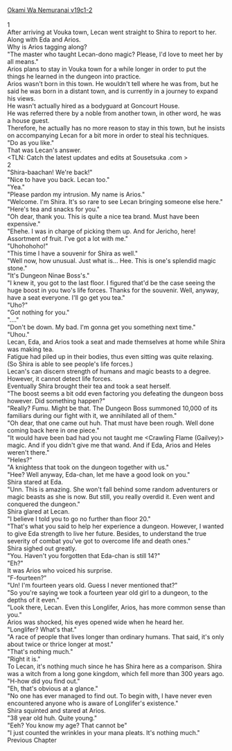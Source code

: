[Okami Wa Nemuranai v19c1-2](https://www.sousetsuka.com/2020/05/okami-wa-nemuranai-1912.html)
<br/><br/>
1<br/>
After arriving at Vouka town, Lecan went straight to Shira to report to her.<br/>
Along with Eda and Arios.<br/>
Why is Arios tagging along?<br/>
"The master who taught Lecan-dono magic? Please, I'd love to meet her by all means."<br/>
Arios plans to stay in Vouka town for a while longer in order to put the things he learned in the dungeon into practice.<br/>
Arios wasn't born in this town. He wouldn't tell where he was from, but he said he was born in a distant town, and is currently in a journey to expand his views.<br/>
He wasn't actually hired as a bodyguard at Goncourt House.<br/>
He was referred there by a noble from another town, in other word, he was a house guest.<br/>
Therefore, he actually has no more reason to stay in this town, but he insists on accompanying Lecan for a bit more in order to steal his techniques.<br/>
"Do as you like."<br/>
That was Lecan's answer.<br/>
<TLN: Catch the latest updates and edits at Sousetsuka .com ><br/>
2<br/>
"Shira-baachan! We're back!"<br/>
"Nice to have you back. Lecan too."<br/>
"Yea."<br/>
"Please pardon my intrusion. My name is Arios."<br/>
"Welcome. I'm Shira. It's so rare to see Lecan bringing someone else here."<br/>
"Here's tea and snacks for you."<br/>
"Oh dear, thank you. This is quite a nice tea brand. Must have been expensive."<br/>
"Ehehe. I was in charge of picking them up. And for Jericho, here! Assortment of fruit. I've got a lot with me."<br/>
"Uhohohoho!"<br/>
"This time I have a souvenir for Shira as well."<br/>
"Well now, how unusual. Just what is... Hee. This is one's splendid magic stone."<br/>
"It's Dungeon Ninae Boss's."<br/>
"I knew it, you got to the last floor. I figured that'd be the case seeing the huge boost in you two's life forces. Thanks for the souvenir. Well, anyway, have a seat everyone. I'll go get you tea."<br/>
"Uho?"<br/>
"Got nothing for you."<br/>
"...."<br/>
"Don't be down. My bad. I'm gonna get you something next time."<br/>
"Uhou."<br/>
Lecan, Eda, and Arios took a seat and made themselves at home while Shira was making tea.<br/>
Fatigue had piled up in their bodies, thus even sitting was quite relaxing.<br/>
(So Shira is able to see people's life forces.)<br/>
Lecan's <Life Detection> can discern strength of humans and magic beasts to a degree. However, it cannot detect life forces.<br/>
Eventually Shira brought their tea and took a seat herself.<br/>
"The boost seems a bit odd even factoring you defeating the dungeon boss however. Did something happen?"<br/>
"Really? Fumu. Might be that. The Dungeon Boss summoned 10,000 of its familiars during our fight with it, we annihilated all of them."<br/>
"Oh dear, that one came out huh. That must have been rough. Well done coming back here in one piece."<br/>
"It would have been bad had you not taught me <Crawling Flame (Gailvey)> magic. And if you didn't give me that wand. And if Eda, Arios and Heles weren't there."<br/>
"Heles?"<br/>
"A knightess that took on the dungeon together with us."<br/>
"Hee? Well anyway, Eda-chan, let me have a good look on you."<br/>
Shira stared at Eda.<br/>
"Unn. This is amazing. She won't fall behind some random adventurers or magic beasts as she is now. But still, you really overdid it. Even went and conquered the dungeon."<br/>
Shira glared at Lecan.<br/>
"I believe I told you to go no further than floor 20."<br/>
"That's what you said to help her experience a dungeon. However, I wanted to give Eda strength to live her future. Besides, to understand the true severity of combat you've got to overcome life and death ones."<br/>
Shira sighed out greatly.<br/>
"You. Haven't you forgotten that Eda-chan is still 14?"<br/>
"Eh?"<br/>
It was Arios who voiced his surprise.<br/>
"F-fourteen?"<br/>
"Un! I'm fourteen years old. Guess I never mentioned that?"<br/>
"So you're saying we took a fourteen year old girl to a dungeon, to the depths of it even."<br/>
"Look there, Lecan. Even this Longlifer, Arios, has more common sense than you."<br/>
Arios was shocked, his eyes opened wide when he heard her.<br/>
"Longlifer? What's that."<br/>
"A race of people that lives longer than ordinary humans. That said, it's only about twice or thrice longer at most."<br/>
"That's nothing much."<br/>
"Right it is."<br/>
To Lecan, it's nothing much since he has Shira here as a comparison. Shira was a witch from a long gone kingdom, which fell more than 300 years ago.<br/>
"H-how did you find out."<br/>
"Eh, that's obvious at a glance."<br/>
"No one has ever managed to find out. To begin with, I have never even encountered anyone who is aware of Longlifer's existence."<br/>
Shira squinted and stared at Arios.<br/>
"38 year old huh. Quite young."<br/>
"Eeh? You know my age? That cannot be"<br/>
"I just counted the wrinkles in your mana pleats. It's nothing much."<br/>
Previous Chapter<br/>
